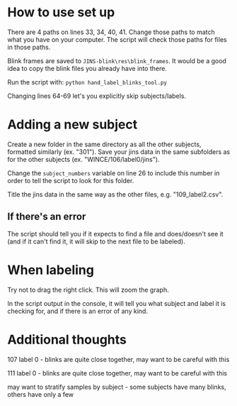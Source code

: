 How to use set up
=================

There are 4 paths on lines 33, 34, 40, 41. Change those paths to match what you have on your computer. The script will check those paths for files in those paths.

Blink frames are saved to `JINS-blink\res\blink_frames`. It would be a good idea to copy the blink files you already have into there.

Run the script with:
`python hand_label_blinks_tool.py`

Changing lines 64-69 let's you explicitly skip subjects/labels.



Adding a new subject
====================

Create a new folder in the same directory as all the other subjects, formatted similarly (ex. "301"). Save your jins data in the same subfolders as for the other subjects (ex. "WINCE/106/label0/jins").

Change the `subject_numbers` variable on line 26 to include this number in order to tell the script to look for this folder.

Title the jins data in the same way as the other files, e.g. "109_label2.csv".

If there's an error
-------------------
The script should tell you if it expects to find a file and does/doesn't see it (and if it can't find it, it will skip to the next file to be labeled).


When labeling
=============

Try not to drag the right click. This will zoom the graph.

In the script output in the console, it will tell you what subject and label it is checking for, and if there is an error of any kind.


Additional thoughts
===================

107 label 0 - blinks are quite close together, may want to be careful with this

111 label 0 - blinks are quite close together, may want to be careful with this

may want to stratify samples by subject - some subjects have many blinks, others have only a few
